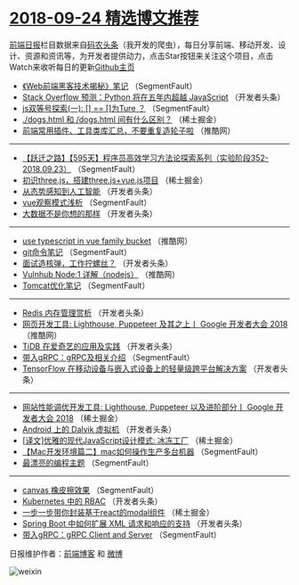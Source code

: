 # [2018-09-24 精选博文推荐](http://hao.caibaojian.com/date/2018/09/24)

[前端日报](http://caibaojian.com/c/news)栏目数据来自[码农头条](http://hao.caibaojian.com/)（我开发的爬虫），每日分享前端、移动开发、设计、资源和资讯等，为开发者提供动力，点击Star按钮来关注这个项目，点击Watch来收听每日的更新[Github主页](https://github.com/kujian/frontendDaily)
* [《Web前端黑客技术揭秘》笔记](http://hao.caibaojian.com/87218.html) （SegmentFault）
* [Stack Overflow 预测：Python 将在五年内超越 JavaScript](http://hao.caibaojian.com/87244.html) （开发者头条）
* [js双等号探索(一): [] == []为Ture ？](http://hao.caibaojian.com/87224.html) （SegmentFault）
* [./dogs.html 和 /dogs.html 间有什么区别？](http://hao.caibaojian.com/87279.html) （稀土掘金）
* [前端常用插件、工具类库汇总，不要重复造轮子啦](http://hao.caibaojian.com/87259.html) （推酷网）

***
* [【跃迁之路】【595天】程序员高效学习方法论探索系列（实验阶段352-2018.09.23）](http://hao.caibaojian.com/87226.html) （SegmentFault）
* [初识three.js，搭建three.js+vue.js项目](http://hao.caibaojian.com/87231.html) （稀土掘金）
* [从态势感知到人工智能](http://hao.caibaojian.com/87247.html) （开发者头条）
* [vue观察模式浅析](http://hao.caibaojian.com/87221.html) （SegmentFault）
* [大数据不是你想的那样](http://hao.caibaojian.com/87238.html) （开发者头条）

***
* [use typescript in vue family bucket](http://hao.caibaojian.com/87262.html) （推酷网）
* [git命令笔记](http://hao.caibaojian.com/87222.html) （SegmentFault）
* [面试造核弹，工作拧螺丝？](http://hao.caibaojian.com/87239.html) （开发者头条）
* [Vulnhub Node:1 详解（nodejs）](http://hao.caibaojian.com/87260.html) （推酷网）
* [Tomcat优化笔记](http://hao.caibaojian.com/87223.html) （SegmentFault）

***
* [Redis 内存管理赏析](http://hao.caibaojian.com/87240.html) （开发者头条）
* [网页开发工具: Lighthouse, Puppeteer 及其之上丨 Google 开发者大会 2018](http://hao.caibaojian.com/87261.html) （推酷网）
* [TiDB 在爱奇艺的应用及实践](http://hao.caibaojian.com/87241.html) （开发者头条）
* [带入gRPC：gRPC及相关介绍](http://hao.caibaojian.com/87225.html) （SegmentFault）
* [TensorFlow 在移动设备与嵌入式设备上的轻量级跨平台解决方案](http://hao.caibaojian.com/87242.html) （开发者头条）

***
* [网站性能调优开发工具: Lighthouse, Puppeteer 以及进阶部分丨 Google 开发者大会 2018](http://hao.caibaojian.com/87229.html) （稀土掘金）
* [Android 上的 Dalvik 虚拟机](http://hao.caibaojian.com/87243.html) （开发者头条）
* [[译文]优雅的现代JavaScript设计模式: 冰冻工厂](http://hao.caibaojian.com/87230.html) （稀土掘金）
* [【Mac开发环境篇二】mac如何操作生产多台机器](http://hao.caibaojian.com/87227.html) （SegmentFault）
* [最漂亮的编程主题](http://hao.caibaojian.com/87219.html) （SegmentFault）

***
* [canvas 橡皮擦效果](http://hao.caibaojian.com/87228.html) （SegmentFault）
* [Kubernetes 中的 RBAC](http://hao.caibaojian.com/87245.html) （开发者头条）
* [一步一步带你封装基于react的modal组件](http://hao.caibaojian.com/87232.html) （稀土掘金）
* [Spring Boot 中如何扩展 XML 请求和响应的支持](http://hao.caibaojian.com/87246.html) （开发者头条）
* [带入gRPC：gRPC Client and Server](http://hao.caibaojian.com/87220.html) （SegmentFault）

日报维护作者：[前端博客](http://caibaojian.com/) 和 [微博](http://caibaojian.com/go/weibo)

![weixin](https://user-images.githubusercontent.com/3055447/38468989-651132ac-3b80-11e8-8e6b-15122322a9d7.png)